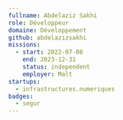 ```yaml
---
fullname: Abdelaziz Sakhi
role: Développeur
domaine: Développement
github: abdelazizsakhi
missions:
  - start: 2022-07-08
    end: 2023-12-31
    status: independent
    employer: Malt
startups:
  - infrastructures.numeriques
badges:
  - segur
---
```

